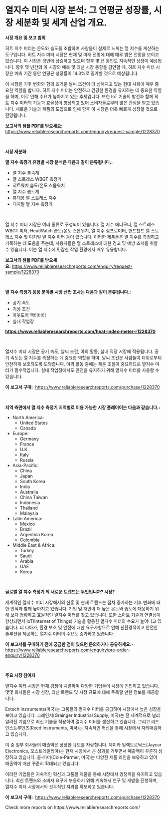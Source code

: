 <p><h1>열지수 미터 시장 분석: 그 연평균 성장률, 시장 세분화 및 세계 산업 개요.</h1></p><p><strong>시장 개요 및 보고 범위</strong></p>
<p><p>히트 지수 미터는 온도와 습도를 조합하여 사람들이 실제로 느끼는 열 지수를 계산하는 도구입니다. 히트 지수 미터 시장은 현재 및 미래 전망에 대해 매우 밝은 전망을 보이고 있습니다. 이 시장은 금년에 상승하고 있으며 향후 몇 년 동안도 지속적인 성장이 예상됩니다. 향후 몇 년간의 이 시장의 예측 및 최신 시장 동향을 감안할 때, 히트 지수 미터 시장은 예측 기간 동안 연평균 성장률이 14.3%로 증가할 것으로 예상됩니다.</p><p>이 시장은 기후 변화와 함께 뜨거운 날씨 조건이 더 심해지고 있는 현대 사회에 매우 중요한 역할을 합니다. 히트 지수 미터는 안전하고 건강한 환경을 유지하는 데 중요한 역할을 하며, 이로 인해 수요가 높아지고 있는 추세입니다. 또한 IoT 기술의 발전과 함께 히트 지수 미터의 기능과 효율성이 향상되고 있어 소비자들로부터 많은 관심을 받고 있습니다. 새로운 기술과 제품의 도입으로 인해 향후 이 시장은 더욱 빠르게 성장할 것으로 전망됩니다.</p></p>
<p><strong>보고서의 샘플 PDF를 받으세요:</strong> <a href="https://www.reliableresearchreports.com/enquiry/request-sample/1228370">https://www.reliableresearchreports.com/enquiry/request-sample/1228370</a></p>
<p>&nbsp;</p>
<p><strong>시장 세분화</strong></p>
<p><strong>열 지수 측정기 유형별 시장 분석은 다음과 같이 분류됩니다.:</strong></p>
<p><ul><li>열 지수 풍속계</li><li>열 스트레스 WBGT 측정기</li><li>히트워치 습도/온도 스톱워치</li><li>열 지수 습도계</li><li>휴대용 열 스트레스 지수</li><li>디지털 열 지수 측정기</li></ul></p>
<p>&nbsp;</p>
<p><p>열 지수 미터 시장은 여러 종류로 구성되어 있습니다. 열 지수 에너모터, 열 스트레스 WBGT 미터, HeatWatch 습도/온도 스톱워치, 열 지수 심프로미터, 핸드헬드 열 스트레스 지수 및 디지털 열 지수 미터 등이 있습니다. 이러한 제품들은 열 지수를 측정하고 기록하는 데 도움을 주는데, 사용자들은 열 스트레스에 대한 경고 및 예방 조치를 취할 수 있습니다. 이는 열 지수에 민감한 작업 환경에서 매우 유용합니다.</p></p>
<p><strong>보고서의 샘플 PDF를 받으세요:</strong>&nbsp;<a href="https://www.reliableresearchreports.com/enquiry/request-sample/1228370">https://www.reliableresearchreports.com/enquiry/request-sample/1228370</a></p>
<p>&nbsp;</p>
<p><strong> 열 지수 측정기 응용 분야별 시장 산업 조사는 다음과 같이 분류됩니다.:</strong></p>
<p><ul><li>공기 속도</li><li>기상 조건</li><li>아웃도어 액티비티</li><li>실내 작업장</li></ul></p>
<p><strong><a href="https://www.reliableresearchreports.com/heat-index-meter-r1228370">https://www.reliableresearchreports.com/heat-index-meter-r1228370</a></strong></p>
<p>&nbsp;</p>
<p><p>열지수 미터 시장은 공기 속도, 날씨 조건, 야외 활동, 실내 직장 시장에 적용됩니다. 공기 속도는 열 지수를 측정하는 데 중요한 역할을 하며, 날씨 조건은 사람들이 더위로부터 안전하게 보호되도록 도와줍니다. 야외 활동 중에는 체온 조절이 중요하므로 열지수 미터가 필수적입니다. 실내 작업장에서도 안전을 유지하기 위해 열지수 미터를 사용할 수 있습니다.</p></p>
<p><strong>이 보고서 구매:</strong>&nbsp; <a href="https://www.reliableresearchreports.com/purchase/1228370">https://www.reliableresearchreports.com/purchase/1228370</a></p>
<p>&nbsp;</p>
<p><strong>지역 측면에서 열 지수 측정기 지역별로 이용 가능한 시장 플레이어는 다음과 같습니다.:</strong></p>
<p><ul>
    <li>
        North America:
        <ul>
            <li>United States</li>
            <li>Canada</li>
        </ul>
    </li>
    <li>
        Europe:
        <ul>
            <li>Germany</li>
            <li>France</li>
            <li>U.K.</li>
            <li>Italy</li>
            <li>Russia</li>
        </ul>
    </li>
    <li>
        Asia-Pacific:
        <ul>
            <li>China</li>
            <li>Japan</li>
            <li>South Korea</li>
            <li>India</li>
            <li>Australia</li>
            <li>China Taiwan</li>
            <li>Indonesia</li>
            <li>Thailand</li>
            <li>Malaysia</li>
        </ul>
    </li>
    <li>
        Latin America:
        <ul>
            <li>Mexico</li>
            <li>Brazil</li>
            <li>Argentina Korea</li>
            <li>Colombia</li>
        </ul>
    </li>
    <li>
        Middle East & Africa:
        <ul>
            <li>Turkey</li>
            <li>Saudi</li>
            <li>Arabia</li>
            <li>UAE</li>
            <li>Korea</li>
        </ul>
    </li>
    </ul></p>
<p>&nbsp;</p>
<p><strong>글로벌 열 지수 측정기 의 새로운 트렌드는 무엇입니까? 시장?</strong></p>
<p><p>세계적인 열지수 미터 시장에서의 신흥 및 현재 트렌드는 점차 증가하는 기후 변화에 대한 인식과 함께 높아지고 있습니다. 기업 및 개인이 더 높은 온도와 습도에 대응하기 위해 보다 정확하고 효율적인 열지수 미터를 찾고 있습니다. 또한 스마트 기술과 연결성이 향상되면서 IoT(Internet of Things) 기술을 활용한 열지수 미터의 수요가 늘어나고 있습니다. 더 나아가, 환경 보호 및 안전에 대한 요구사항으로 인해 친환경적이고 안전한 솔루션을 제공하는 열지수 미터의 수요도 증가하고 있습니다.</p></p>
<p><strong>이 보고서를 구매하기 전에 궁금한 점이 있으면 문의하거나 공유하세요.</strong>- <a href="https://www.reliableresearchreports.com/enquiry/pre-order-enquiry/1228370">https://www.reliableresearchreports.com/enquiry/pre-order-enquiry/1228370</a></p>
<p>&nbsp;</p>
<p><strong>주요 시장 참여자</strong></p>
<p><p>열지수 미터 시장은 현재 경쟁이 치열하며 다양한 기업들이 시장에 진입하고 있습니다. 몇몇 회사들은 시장 성장, 최신 트렌드 및 시장 규모에 대해 주목할 만한 정보를 제공합니다.</p><p>Extech Instruments(미국)는 고품질의 열지수 미터를 공급하며 시장에서 높은 성장을 보이고 있습니다. 그레인저(Grainger Industrial Supply, 미국)는 전 세계적으로 널리 알려진 기업으로 최신 기술을 적용하여 열지수 미터를 생산하고 있습니다. 그리고 리드 인스트루먼츠(Reed Instruments, 미국)는 지속적인 혁신을 통해 시장에서 자리매김하고 있습니다.</p><p>이 중 일부 회사들의 매출액은 상당한 규모를 자랑합니다. 제이카 일렉트로닉스(Jaycar Electronics, 오스트레일리아)는 현재 시장에서 큰 성과를 거두면서 매출액이 꾸준히 성장하고 있습니다. 콜-파머(Cole-Parmer, 미국)는 다양한 제품 라인을 보유하고 있어 매출액이 매년 꾸준히 확대되고 있습니다.</p><p>이러한 기업들은 지속적인 혁신과 고품질 제품을 통해 시장에서 경쟁력을 유지하고 있습니다. 최신 트렌드와 소비자 요구에 부응하기 위해 계속해서 연구 및 개발을 진행하며, 열지수 미터 시장에서의 선두적인 지위를 확보하고 있습니다.</p></p>
<p><strong>이 보고서 구매:</strong>&nbsp;&nbsp;<a href="https://www.reliableresearchreports.com/purchase/1228370">https://www.reliableresearchreports.com/purchase/1228370</a></p>
<p>Check more reports on https://www.reliableresearchreports.com/</p>